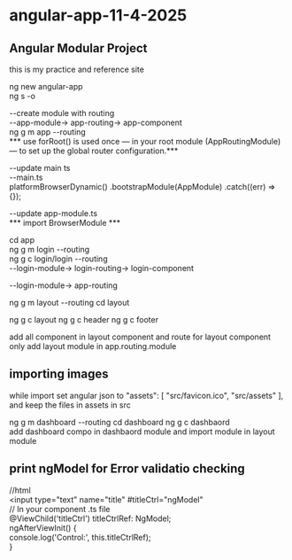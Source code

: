 # angular-app-11-4-2025
## Angular Modular Project
this is my practice and reference site

ng new angular-app <br>
ng s -o
 
--create module with routing <br>
--app-module-> app-routing-> app-component <br>
ng g m app --routing <br>
*** use forRoot() is used once — in your root module (AppRoutingModule) — to set up the global router configuration.***


--update main ts <br>
--main.ts <br>
platformBrowserDynamic()
  .bootstrapModule(AppModule)
  .catch((err) => {});

--update app-module.ts <br>
*** import BrowserModule *** <br>

 cd app  <br>
 ng g m login --routing <br>
 ng g c login/login --routing <br>
 --login-module-> login-routing-> login-component <br>    

--login-module-> app-routing <br> 

 ng g m layout --routing
 cd layout

 ng g c layout
 ng g c header
 ng g c footer

 add all component in layout component and route for layout component only
 add layout module in app.routing.module
 
 ## importing images
 while import set angular json to 
          "assets": [
              "src/favicon.ico",
              "src/assets"
            ],
and keep the files in assets in src


ng g m dashboard --routing
cd dashboard
ng g c dashbaord  
add dashboard compo in dashbaord module and import module in layout module  

## print ngModel for Error validatio checking 
//html   
  <input type="text" name="title" #titleCtrl="ngModel"  
  // In your component .ts file  
  @ViewChild('titleCtrl') titleCtrlRef: NgModel;    
  ngAfterViewInit() {  
    console.log('Control:', this.titleCtrlRef);  
  }    






